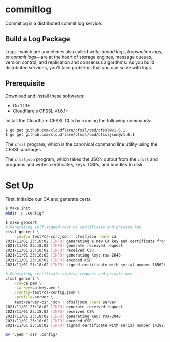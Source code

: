 # commitlog

Commitlog is a distributed commit log service.

## Build a Log Package

Logs—which are sometimes also called _write-ahead logs_, _transaction logs_, or
_commit logs_—are at the heart of storage engines, message queues, version
control, and replication and consensus algorithms. As you build distributed
services, you'll face problems that you can solve with logs.

## Prerequisite

Download and install these softwares:
- Go 1.13+
- [Cloudflare's CFSSL](https://github.com/cloudflare/cfssl) v1.6.1+

Install the Cloudflare CFSSL CLIs by running the following commands:

```sh
$ go get github.com/cloudflare/cfssl/cmd/cfssl@v1.6.1
$ go get github.com/cloudflare/cfssl/cmd/cfssljson@v1.6.1
```

The `cfssl` program, which is the canonical command line utility using the CFSSL
packages.

The `cfssljson` program, which takes the JSON output from the `cfssl` and
programs and writes certificates, keys, CSRs, and bundles to disk.

# Set Up

First, initialize our CA and generate certs.

```sh
$ make init
mkdir -p .config/

$ make gencert
# Generating self-signed root CA certificate and private key
cfssl gencert \
    -initca test/ca-csr.json | cfssljson -bare ca
2021/11/01 23:18:02 [INFO] generating a new CA key and certificate from CSR
2021/11/01 23:18:02 [INFO] generate received request
2021/11/01 23:18:02 [INFO] received CSR
2021/11/01 23:18:02 [INFO] generating key: rsa-2048
2021/11/01 23:18:02 [INFO] encoded CSR
2021/11/01 23:18:02 [INFO] signed certificate with serial number 165626744698346719969130622424146649535931352112

# Generating certificate signing request and private key
cfssl gencert \
    -ca=ca.pem \
    -ca-key=ca-key.pem \
    -config=test/ca-config.json \
    -profile=server \
    test/server-csr.json | cfssljson -bare server
2021/11/01 23:18:02 [INFO] generate received request
2021/11/01 23:18:02 [INFO] received CSR
2021/11/01 23:18:02 [INFO] generating key: rsa-2048
2021/11/01 23:18:02 [INFO] encoded CSR
2021/11/01 23:18:02 [INFO] signed certificate with serial number 142921455324324117801606458104942787774901890280

mv *.pem *.csr .config/
```
